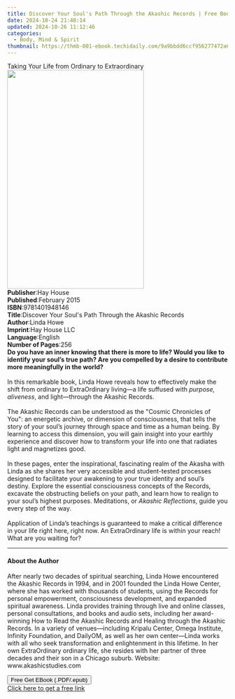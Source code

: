 ```yaml
---
title: Discover Your Soul's Path Through the Akashic Records | Free Book
date: 2024-10-24 21:48:14
updated: 2024-10-26 11:12:46
categories:
  - Body, Mind & Spirit
thumbnail: https://thmb-001-ebook.techidaily.com/9a9bbdd6ccf956277472a69c2f5d0b93cbc1e51b672e1e228162079426991dfe.jpg
---
```

<main id="book-container">
  <div class="flex flex-col">
    <div class="book-brief flex-1 py-6 px-4 sm:p-6 md:py-10 md:px-8">
      <!-- brief-->
      <div class="book-brief-main">
        Taking Your Life from Ordinary to Extraordinary
      </div>
    </div>
    <div
      class="book-meta-info flex-1 grid gap-4 col-start-1 col-end-3 row-start-1 sm:mb-6 sm:grid-cols-4 lg:gap-6 lg:col-start-2 lg:row-end-6 lg:row-span-6 lg:mb-0"
    >
      <div
        class="book-meta-info-left place-content-center mt-4 p-4 text-sm leading-6 col-start-2 col-span-2 dark:text-slate-400"
      >
        <img
          class="w-full h-500 object-cover rounded-lg sm:h-255 sm:col-span-2 lg:col-span-full"
          src="https://img-001-ebook.techidaily.com/ac7787ae4dfa38777dab6d15893773e4d637e8e6c74c634c36be95570935d825.jpg"
          alt=""
          width="312"
          height="500"
        />
      </div>
      <div
        class="book-meta-info-right mt-2 col-start-1 row-start-2 col-span-3 self-center"
      >
        <!-- meta data  -->
        <div class="flex flex-col px-4 md:px-8">
          <div class="flex-1">
            <strong>Publisher</strong>:<span class="px-2">Hay House</span>
          </div>
          <div class="flex-1">
            <strong>Published</strong>:<span class="px-2">February 2015</span>
          </div>
          <div class="flex-1">
            <strong>ISBN</strong>:<span class="px-2">9781401948146</span>
          </div>
          <div class="flex-1">
            <strong>Title</strong>:<span class="px-2"
              >Discover Your Soul&#39;s Path Through the Akashic Records</span
            >
          </div>
          <div class="flex-1">
            <strong>Author</strong>:<span class="px-2">Linda Howe</span>
          </div>
          <div class="flex-1">
            <strong>Imprint</strong>:<span class="px-2">Hay House LLC</span>
          </div>
          <div class="flex-1">
            <strong>Language</strong>:<span class="px-2">English</span>
          </div>
          <div class="flex-1">
            <strong>Number of Pages</strong>:<span class="px-2">256</span>
          </div>
        </div>
      </div>
    </div>
    <div class="book-description flex-1 py-6 px-4 sm:p-6 md:py-10 md:px-8">
      <div class="book-description-main">
        <div accordion-content="" id="description">
          <b
            >Do you have an inner knowing that there is more to life? Would you
            like to identify your soul’s true path? Are you compelled by a
            desire to contribute more meaningfully in the world?</b
          >
          <br /><br />In this remarkable book, Linda Howe reveals how to
          effectively make the shift from ordinary to ExtraOrdinary living—a
          life suffused with <i>purpose, aliveness</i>, and light—through the
          Akashic Records.<br /><br />The Akashic Records can be understood as
          the "Cosmic Chronicles of You": an energetic archive, or dimension of
          consciousness, that tells the story of your soul’s journey through
          space and time as a human being. By learning to access this dimension,
          you will gain insight into your earthly experience and discover how to
          transform your life into one that radiates light and magnetizes
          good.<br /><br />In these pages, enter the inspirational, fascinating
          realm of the Akasha with Linda as she shares her very accessible and
          student-tested processes designed to facilitate your awakening to your
          true identity and soul’s destiny. Explore the essential consciousness
          concepts of the Records, excavate the obstructing beliefs on your
          path, and learn how to realign to your soul’s highest purposes.
          Meditations, or <i>Akashic Reflections</i>, guide you every step of
          the way.<br /><br />Application of Linda’s teachings is guaranteed to
          make a critical difference in your life right here, right now. An
          ExtraOrdinary life is within your reach! What are you waiting for?
        </div>
        <div class="accordion-fader"></div>
      </div>
    </div>
    <div class="book-excerpts flex-1 py-6 px-4 sm:p-6 md:py-10 md:px-8">
      <!-- excerpts-->
      <div class="book-excerpts-main">
        <hr />
        <h4 class="placeholder placeholder-heading">
          <span>About the Author</span>
        </h4>
        <p>
          After nearly two decades of spiritual searching, Linda Howe
          encountered the Akashic Records in 1994, and in 2001 founded the Linda
          Howe Center, where she has worked with thousands of students, using
          the Records for personal empowerment, consciousness development, and
          expanded spiritual awareness. Linda provides training through live and
          online classes, personal consultations, and books and audio sets,
          including her award-winning How to Read the Akashic Records and
          Healing through the Akashic Records. In a variety of venues—including
          Kripalu Center, Omega Institute, Infinity Foundation, and DailyOM, as
          well as her own center—Linda works with all who seek transformation
          and enlightenment in this lifetime. In her own ExtraOrdinary ordinary
          life, she resides with her partner of three decades and their son in a
          Chicago suburb. Website: www.akashicstudies.com
        </p>
      </div>
    </div>
    <div
      class="book-about-author flex-1 py-6 px-4 sm:p-6 md:py-10 md:px-8"
    ></div>
    <div class="book-free-get flex-1 py-6 px-4 sm:p-6 md:py-10 md:px-8">
      <button
        id="btn-free-get"
        class="bg-blue-500 hover:bg-blue-700 text-white font-bold py-2 px-4 rounded"
      >
        Free Get EBook (.PDF/.epub)
      </button>
      <div id="countdown-display" class="px-2 text-lg mt-2"></div>
      <a
        id="free-link"
        class="hidden bg-blue-500 hover:bg-blue-700 text-white font-bold py-2 px-4 rounded"
        href="https://www.ebooks.com/en-us/book/96317627/discover-your-soul-s-path-through-the-akashic-records/linda-howe/"
        target="_blank"
        >Click here to get a free link</a
      >
    </div>
    <script>
      let countdownTime = 0;
      let countdownInterval = null;
      document
        .getElementById('btn-free-get')
        .addEventListener('click', startCountdown);
      function startCountdown() {
        countdownTime = new Date().getTime() + 60000 * 3;
        countdownInterval = setInterval(updateCountdown, 1000);
        document.getElementById('btn-free-get').disabled = true;
        document
          .getElementById('btn-free-get')
          .classList.add('bg-gray-500', 'cursor-not-allowed');
      }
      function updateCountdown() {
        let currentTime = new Date().getTime();
        let timeLeft = countdownTime - currentTime;
        let secondsLeft = Math.floor(timeLeft / 1000);
        document.getElementById('countdown-display').innerHTML =
          `Remaining time: ${secondsLeft} seconds.`;
        if (secondsLeft <= 0) {
          clearInterval(countdownInterval);
          document.getElementById('btn-free-get').classList.add('hidden');
          document.getElementById('free-link').classList.remove('hidden');
          document.getElementById('countdown-display').innerHTML = '';
        }
      }
    </script>
  </div>
</main>
